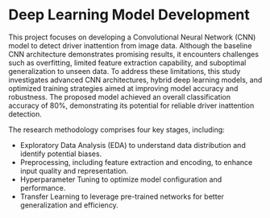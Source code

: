 # Deep Learning Model Development

This project focuses on developing a Convolutional Neural Network (CNN) model to detect driver inattention from image data. Although the baseline CNN architecture demonstrates promising results, it encounters challenges such as overfitting, limited feature extraction capability, and suboptimal generalization to unseen data. To address these limitations, this study investigates advanced CNN architectures, hybrid deep learning models, and optimized training strategies aimed at improving model accuracy and robustness. The proposed model achieved an overall classification accuracy of 80%, demonstrating its potential for reliable driver inattention detection. 

The research methodology comprises four key stages, including:
  - Exploratory Data Analysis (EDA) to understand data distribution and identify potential biases.
  - Preprocessing, including feature extraction and encoding, to enhance input quality and representation.
  - Hyperparameter Tuning to optimize model configuration and performance.
  - Transfer Learning to leverage pre-trained networks for better generalization and efficiency.


